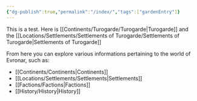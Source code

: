 ```yaml
---
{"dg-publish":true,"permalink":"/index/","tags":["gardenEntry"]}
---
```


This is a test. Here is [[Continents/Turogarde/Turogarde\|Turogarde]] and the [[Locations/Settlements/Settlements of Turogarde/Settlements of Turogarde\|Settlements of Turogarde]]

From here you can explore various informations pertaining to the world of Evronar, such as:

* [[Continents/Continents\|Continents]]
* [[Locations/Settlements/Settlements\|Settlements]]
* [[Factions/Factions\|Factions]]
* [[History/History\|History]]
